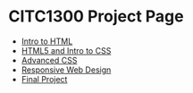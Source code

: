 # CITC1300 Project Page

<ul>
<li><a href="intro_to_html/index.html" target="blank">Intro to HTML</a></li>
<li><a href="HTML5_intro_to_css/index.html" target="blank">HTML5 and Intro to CSS</a></li>
<li><a href="adv_css/index.html" target="blank">Advanced CSS</a></li>
<li><a href="responsive/index.html" target="blank">Responsive Web Design</a></li>
<li><a href="final_project/index.html" target="blank">Final Project</a></li>
</ul>